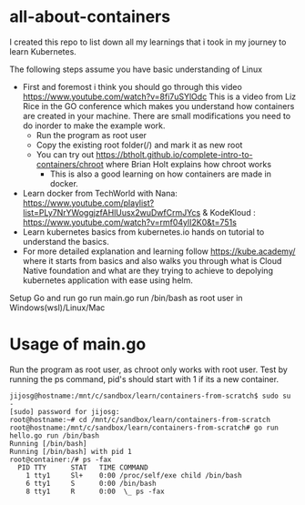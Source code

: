 # all-about-containers

I created this repo to list down all my learnings that i took in my journey to learn Kubernetes.

The following steps assume you have basic understanding of Linux
- First and foremost i think you should go through this video https://www.youtube.com/watch?v=8fi7uSYlOdc
This is a video from Liz Rice in the GO conference which makes you understand how containers are created in your machine.
There are small modifications you need to do inorder to make the example work.
  - Run the program as root user
  - Copy the existing root folder(/) and mark it as new root
  - You can try out https://btholt.github.io/complete-intro-to-containers/chroot where Brian Holt explains how chroot works
    - This is also a good learning on how containers are made in docker.
- Learn docker from TechWorld with Nana: https://www.youtube.com/playlist?list=PLy7NrYWoggjzfAHlUusx2wuDwfCrmJYcs & KodeKloud : https://www.youtube.com/watch?v=rmf04ylI2K0&t=751s
- Learn kubernetes basics from kubernetes.io hands on tutorial to understand the basics.
- For more detailed explanation and learning follow https://kube.academy/ where it starts from basics and also walks you through what is Cloud Native foundation and what are they trying to achieve to depolying kubernetes application with ease using helm.

Setup Go and run go run main.go run /bin/bash as root user in Windows(wsl)/Linux/Mac

# Usage of main.go
Run the program as root user, as chroot only works with root user.
Test by running the ps command, pid's should start with 1 if its a new container.
```
jijosg@hostname:/mnt/c/sandbox/learn/containers-from-scratch$ sudo su -
[sudo] password for jijosg:
root@hostname:~# cd /mnt/c/sandbox/learn/containers-from-scratch
root@hostname:/mnt/c/sandbox/learn/containers-from-scratch# go run hello.go run /bin/bash
Running [/bin/bash]
Running [/bin/bash] with pid 1
root@container:/# ps -fax
  PID TTY      STAT   TIME COMMAND
    1 tty1     Sl+    0:00 /proc/self/exe child /bin/bash
    6 tty1     S      0:00 /bin/bash
    8 tty1     R      0:00  \_ ps -fax
```
